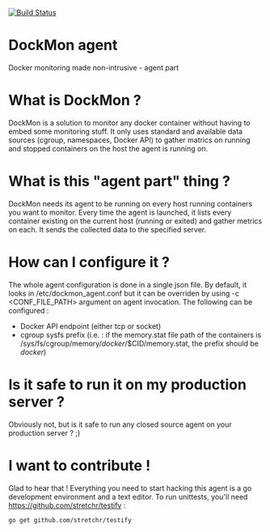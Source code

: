 [![Build Status](https://travis-ci.org/pchaussalet/dockmon_agent.svg?branch=master)](https://travis-ci.org/pchaussalet/dockmon_agent)

DockMon agent
=============

Docker monitoring made non-intrusive - agent part

# What is DockMon ?

DockMon is a solution to monitor any docker container without having to embed some monitoring stuff.
It only uses standard and available data sources (cgroup, namespaces, Docker API) to gather matrics on running and stopped containers on the host the agent is running on.

# What is this "agent part" thing ?

DockMon needs its agent to be running on every host running containers you want to monitor. Every time the agent is launched, it lists every container existing on the current host (running or exited) and gather metrics on each. It sends the collected data to the specified server.

# How can I configure it ?

The whole agent configuration is done in a single json file. By default, it looks in /etc/dockmon_agent.conf but it can be overriden by using -c <CONF_FILE_PATH> argument on agent invocation.
The following can be configured :
 - Docker API endpoint (either tcp or socket)
 - cgroup sysfs prefix (i.e. : if the memory.stat file path of the containers is /sys/fs/cgroup/memory/*docker*/$CID/memory.stat, the prefix should be *docker*)

# Is it safe to run it on my production server ?

Obviously not, but is it safe to run any closed source agent on your production server ? ;)

# I want to contribute !

Glad to hear that !
Everything you need to start hacking this agent is a go development environment and a text editor.
To run unittests, you'll need https://github.com/stretchr/testify : 
```
go get github.com/stretchr/testify
```

